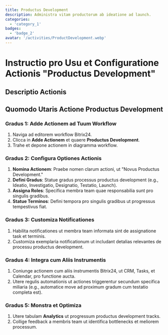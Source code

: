 ```yaml
---
title: Productus Development
description: Administra vitam productorum ab ideatione ad launch.
categories: 
  - 'category_1'
badges: 
  - 'badge_2'
avatar: '/activities/ProductDevelopment.webp'
---
```

# Instructio pro Usu et Configuratione Actionis "Productus Development"

## Descriptio Actionis

## Quomodo Utaris Actione Productus Development

### Gradus 1: Adde Actionem ad Tuum Workflow
1. Naviga ad editorem workflow Bitrix24.
2. Clicca in **Adde Actionem** et quaere **Productus Development**.
3. Trahe et depone actionem in diagramma workflow.

### Gradus 2: Configura Optiones Actionis
1. **Nomina Actionem**: Praebe nomen clarum actioni, ut "Novus Productus Development."
2. **Defini Gradus**: Statue gradus processus productus development (e.g., Ideatio, Investigatio, Designatio, Testatio, Launch).
3. **Assigna Roles**: Specifica membra team quae responsabilia sunt pro singulis gradibus.
4. **Statue Terminos**: Defini tempora pro singulis gradibus ut progressus tempestivus fiat.

### Gradus 3: Customiza Notificationes
1. Habilita notificationes ut membra team informata sint de assignatione task et terminis.
2. Customiza exemplaria notificationum ut includant detalias relevantes de processu productus development.

### Gradus 4: Integra cum Aliis Instrumentis
1. Coniunge actionem cum aliis instrumentis Bitrix24, ut CRM, Tasks, et Calendar, pro functione aucta.
2. Utere regulis automationis ut actiones triggerentur secundum specifica miliaria (e.g., automatice move ad proximum gradum cum testatio completa est).

### Gradus 5: Monstra et Optimiza
1. Utere tabulam **Analytics** ut progressum productus development tracks.
2. Collige feedback a membris team ut identifica bottlenecks et meliorem processum.
